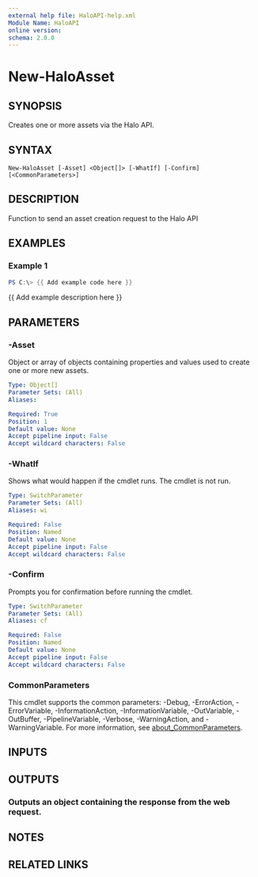 ```yaml
---
external help file: HaloAPI-help.xml
Module Name: HaloAPI
online version:
schema: 2.0.0
---
```


# New-HaloAsset

## SYNOPSIS
Creates one or more assets via the Halo API.

## SYNTAX

```
New-HaloAsset [-Asset] <Object[]> [-WhatIf] [-Confirm] [<CommonParameters>]
```

## DESCRIPTION
Function to send an asset creation request to the Halo API

## EXAMPLES

### Example 1
```powershell
PS C:\> {{ Add example code here }}
```

{{ Add example description here }}

## PARAMETERS

### -Asset
Object or array of objects containing properties and values used to create one or more new assets.

```yaml
Type: Object[]
Parameter Sets: (All)
Aliases:

Required: True
Position: 1
Default value: None
Accept pipeline input: False
Accept wildcard characters: False
```

### -WhatIf
Shows what would happen if the cmdlet runs.
The cmdlet is not run.

```yaml
Type: SwitchParameter
Parameter Sets: (All)
Aliases: wi

Required: False
Position: Named
Default value: None
Accept pipeline input: False
Accept wildcard characters: False
```

### -Confirm
Prompts you for confirmation before running the cmdlet.

```yaml
Type: SwitchParameter
Parameter Sets: (All)
Aliases: cf

Required: False
Position: Named
Default value: None
Accept pipeline input: False
Accept wildcard characters: False
```

### CommonParameters
This cmdlet supports the common parameters: -Debug, -ErrorAction, -ErrorVariable, -InformationAction, -InformationVariable, -OutVariable, -OutBuffer, -PipelineVariable, -Verbose, -WarningAction, and -WarningVariable. For more information, see [about_CommonParameters](http://go.microsoft.com/fwlink/?LinkID=113216).

## INPUTS

## OUTPUTS

### Outputs an object containing the response from the web request.
## NOTES

## RELATED LINKS
